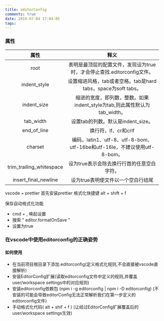 ```yaml
---
title: editorConfig
comments: true
date: 2019-07-04 17:04:05
tags:
---
```


### 属性
属性 | 释义
 :-: | :-: 
root | 表明是最顶层的配置文件，发现设为true时，才会停止查找.editorconfig文件。
indent_style | 设置缩进风格，tab或者空格。tab是hard tabs，space为soft tabs。
indent_size  | 缩进的宽度，即列数，整数。如果indent_style为tab,则此属性默认为tab_width。
tab_width  | 设置tab的列数。默认是indent_size。
end_of_line |  换行符，lf、cr和crlf
charset |  编码，latin1、utf-8、utf-8-bom、utf-16be和utf-16le，不建议使用utf-8-bom。
trim_trailing_whitespace |  设为true表示会除去换行行首的任意空白字符。
insert_final_newline | 设为true表明使文件以一个空白行结尾

vscode + prettier
首先安装prettier
格式化快捷键 alt + shift + f


保存自动格式化功能
* cmd + , 唤起设置 
* 搜索 " editor.formatOnSave " 
* 设置为true


### 在vscode中使用editorconfig的正确姿势

#### 如何使用
* 在当前项目根目录下添加.editorconfig(定义格式化规则,不会直接被vscode直接解析)
* 安装EditorConfig扩展(读取editorconfig文件中定义的规则,并覆盖user/workspace settings中的对应规则)
* 安装editorconfig依赖包 (npm i -g editorconfig | npm i -D editorconfig) (不安装的可能会导致editorConfig无法正常解析我们在第一步定义的editorconfig文件)
* 手动格式化代码( alt + shif + f ) (让经过EditorConfig扩展覆盖后的user/workspace settings生效)
	